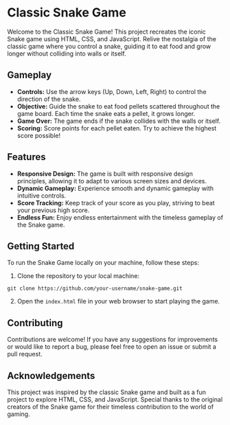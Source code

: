 # Classic Snake Game

Welcome to the Classic Snake Game! This project recreates the iconic Snake game using HTML, CSS, and JavaScript. Relive the nostalgia of the classic game where you control a snake, guiding it to eat food and grow longer without colliding into walls or itself.

## Gameplay

- __Controls:__ Use the arrow keys (Up, Down, Left, Right) to control the direction of the snake.
- __Objective:__ Guide the snake to eat food pellets scattered throughout the game board. Each time the snake eats a pellet, it grows longer.
- __Game Over:__ The game ends if the snake collides with the walls or itself.
- __Scoring:__ Score points for each pellet eaten. Try to achieve the highest score possible!

## Features
- __Responsive Design:__ The game is built with responsive design principles, allowing it to adapt to various screen sizes and devices.
- __Dynamic Gameplay:__ Experience smooth and dynamic gameplay with intuitive controls.
- __Score Tracking:__ Keep track of your score as you play, striving to beat your previous high score.
- __Endless Fun:__ Enjoy endless entertainment with the timeless gameplay of the Snake game.

## Getting Started
To run the Snake Game locally on your machine, follow these steps:

1. Clone the repository to your local machine:
```
git clone https://github.com/your-username/snake-game.git
```
2. Open the `index.html` file in your web browser to start playing the game.

## Contributing

Contributions are welcome! If you have any suggestions for improvements or would like to report a bug, please feel free to open an issue or submit a pull request.

## Acknowledgements
This project was inspired by the classic Snake game and built as a fun project to explore HTML, CSS, and JavaScript. Special thanks to the original creators of the Snake game for their timeless contribution to the world of gaming.
